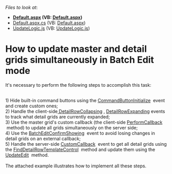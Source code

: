 <!-- default file list -->
*Files to look at*:

* **[Default.aspx](./CS/WebSite/Default.aspx) (VB: [Default.aspx](./VB/WebSite/Default.aspx))**
* [Default.aspx.cs](./CS/WebSite/Default.aspx.cs) (VB: [Default.aspx](./VB/WebSite/Default.aspx))
* [UpdateLogic.js](./CS/WebSite/UpdateLogic.js) (VB: [UpdateLogic.js](./VB/WebSite/UpdateLogic.js))
<!-- default file list end -->
# How to update master and detail grids simultaneously in Batch Edit mode


<p>It's necessary to perform the following steps to accomplish this task:</p>
<p><br />1) Hide built-in command buttons using the <a href="https://documentation.devexpress.com/#AspNet/DevExpressWebASPxGridViewASPxGridView_CommandButtonInitializetopic">CommandButtonInitialize</a>  event and create custom ones;<br />2) Handle the client-side<a href="https://documentation.devexpress.com/#AspNet/DevExpressWebASPxGridViewScriptsASPxClientGridView_DetailRowCollapsingtopic"> DetailRowCollapsing</a> , <a href="https://documentation.devexpress.com/#AspNet/DevExpressWebASPxGridViewScriptsASPxClientGridView_DetailRowExpandingtopic">DetailRowExpanding</a> events to track what detail grids are currently expanded; <br />3) Use the master grid's custom callback (the client-side <a href="https://documentation.devexpress.com/#AspNet/DevExpressWebASPxGridViewScriptsASPxClientGridView_PerformCallbacktopic">PerformCallback</a>  method) to update all grids simultaneously on the server side;<br />4) Use the <a href="https://documentation.devexpress.com/#AspNet/DevExpressWebASPxGridViewScriptsASPxClientGridView_BatchEditConfirmShowingtopic">BatchEditConfirmShowing</a>  event to avoid losing changes in detail grids on an external callback;<br />5) Handle the server-side <a href="https://documentation.devexpress.com/#AspNet/DevExpressWebASPxGridViewASPxGridView_CustomCallbacktopic">CustomCallback</a>  event to get all detail grids using the <a href="https://documentation.devexpress.com/#AspNet/DevExpressWebASPxGridViewASPxGridView_FindDetailRowTemplateControltopic">FindDetailRowTemplateControl</a>  method and update them using the <a href="https://documentation.devexpress.com/#AspNet/DevExpressWebASPxGridViewASPxGridView_UpdateEdittopic">UpdateEdit</a>  method.<br /><br />The attached example illustrates how to implement all these steps. </p>

<br/>


